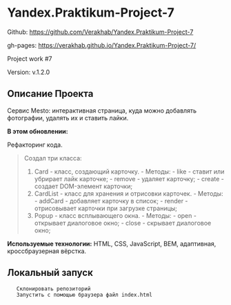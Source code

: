 # Yandex.Praktikum-Project-7

Github: https://github.com/Verakhab/Yandex.Praktikum-Project-7

gh-pages: https://verakhab.github.io/Yandex.Praktikum-Project-7/

Project work #7

Version: v.1.2.0

## Описание Проекта

Сервис Mesto: интерактивная страница, куда можно добавлять фотографии, удалять их и ставить лайки.

__В этом обновлении:__

Рефакторинг кода.
>Создал три класса:
>1. Card - класс, создающий карточку.
    - Методы:
      - like - ставит или убрирает лайк карточке;
      - remove - удаляет карточку;
      - create - создает DOM-элемент карточки;
>2. CardList - класс для хранения и отрисовки карточек.
    - Методы:
      - addCard - добавляет карточку в список;
      - render - отрисовывает карточки при загрузке страницы;
>3. Popup - класс всплывающего окна.
    - Методы:
        - open - открывает диалоговое окно;
        - close - скрывает диалоговое окно;

__Используемые технологии:__ HTML, CSS, JavaScript, BEM, адаптивная, кроссбраузерная вёрстка.

## Локальный запуск
  ```
     Склонировать репозиторий
     Запустить с помощью браузера файл index.html
  ```
